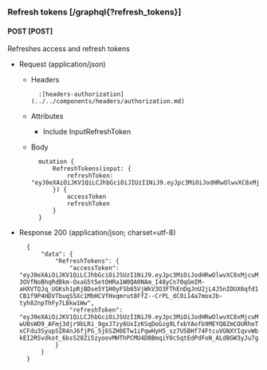 ### Refresh tokens [/graphql{?refresh_tokens}]

#### POST [POST]

Refreshes access and refresh tokens

- Request (application/json)

    - Headers

            :[headers-authorization](../../components/headers/authorization.md)

    - Attributes

        - Include InputRefreshToken

    - Body

            mutation {
                RefreshTokens(input: {
                    refreshToken: "eyJ0eXAiOiJKV1QiLCJhbGciOiJIUzI1NiJ9.eyJpc3MiOiJodHRwOlwvXC8xMjcuMC4wLjE6ODAwMCIsImF1ZCI6Imh0dHA6XC9cLzEyNy4wLjAuMTo4MDAwIiwiaWF0IjoxNTg2NDM2NTg3LCJleHAiOjE1ODc2NDYxODcsInV1aWQiOiI0ZDAwNTEyZi1lNDkxLTRmMzEtYjBjYi04ZTViOGU0ODQ5ZDEiLCJzZWNyZXRDaGFpbiI6ImIyMGZkMTNkODIyNTVhNzdmYzJjYWM4OTA1YzU1MWQxZjNjYjc3ODkifQ._mBpd4yQZ1bF4aC6YY3C1BDI1mrH2hV_w0Yh9mKu_i0"
                }) {
                    accessToken
                    refreshToken
                }
            }

- Response 200 (application/json; charset=utf-8)

        {
            "data": {
                "RefreshTokens": {
                    "accessToken": "eyJ0eXAiOiJKV1QiLCJhbGciOiJSUzI1NiJ9.eyJpc3MiOiJodHRwOlwvXC8xMjcuMC4wLjE6ODAwMCIsImF1ZCI6Imh0dHA6XC9cLzEyNy4wLjAuMTo4MDAwIiwiaWF0IjoxNTg2ODU1NzcyLCJleHAiOjE1ODY4NTkzNzIsInV1aWQiOiI0ZDAwNTEyZi1lNDkxLTRmMzEtYjBjYi04ZTViOGU0ODQ5ZDEiLCJlbWFpbCI6Im5vLXJlcGx5QHNob3BzeXMuY29tIiwiZnVsbE5hbWUiOiJTaG9wc3lzIiwicm9sZXMiOlsiUk9MRV9MT0dHRURfQ1VTVE9NRVIiXX0.vrCl5MDKGfrigYBDDq2b9gGKyTKPDVVreBmGrWIZnYZ6LrYBgiLlvhilcmeXI1OSD3ZWnu2QC1_SDOR3971FoM1Pveo9q0H_7bMF7ubIBUXAp8BThk5sh0GnDqMJVdg84zcTbwQY4-3OVfNoBhqRdBkm-OxaG5t5etOHRa1W0QA0NAm_I48yCn70qGmIM-aHXVTQJq_UGKsh1pRjBDse5Y1H0yFSb65VjWkV3O3FThEnDgJnU2jL4J5nIDUX6qfd1ejU0HatE-CB1f9P4HDVTbuqS5Xc1MbHCVfHxqmrut8FfZ--CrPL_dC0i14a7moxJb-tyh82npThFy7LBkw1Ww",
                    "refreshToken": "eyJ0eXAiOiJKV1QiLCJhbGciOiJSUzI1NiJ9.eyJpc3MiOiJodHRwOlwvXC8xMjcuMC4wLjE6ODAwMCIsImF1ZCI6Imh0dHA6XC9cLzEyNy4wLjAuMTo4MDAwIiwiaWF0IjoxNTg2ODU1NzcyLCJleHAiOjE1ODgwNjUzNzIsInV1aWQiOiI0ZDAwNTEyZi1lNDkxLTRmMzEtYjBjYi04ZTViOGU0ODQ5ZDEiLCJzZWNyZXRDaGFpbiI6ImMxZjRjMzAzZTExZTg2MTM2NGIxMTIwY2I0ODBiZjFjMjVmNDU3ZGEifQ.KSsGeI0LFeeJ94t-wU0sWO9_AFmj3djr9bLRi_9gxJ7zy6UxIzKSqDoGzg9LfxbYAofb9MEYQ8ZmCOURhoTBVyTOIMPlFvhFbD_tEQUBakE4Rz3tZFOfszuGQ_bDp6qIG50O-xCFdu3SyupSIR4nJ6fjPG_5j6SZH0ETw1iPqwHyH5_sz7USBHf74FtcuVGNXYIqvvWbVJ6n0Fi-kEI2RSvdkot_6bsS28Zi5zyoovMHThPCMU4DBBmqiY0cSqtEdPdFoN_ALdBGW3yJu7gM9oPaCmqfqapVuywIn5i17cocmN2NmHSTzR0DmTFMtOrCVipM7tlHVImq8dlovGSffQ"
                }
            }
        }
